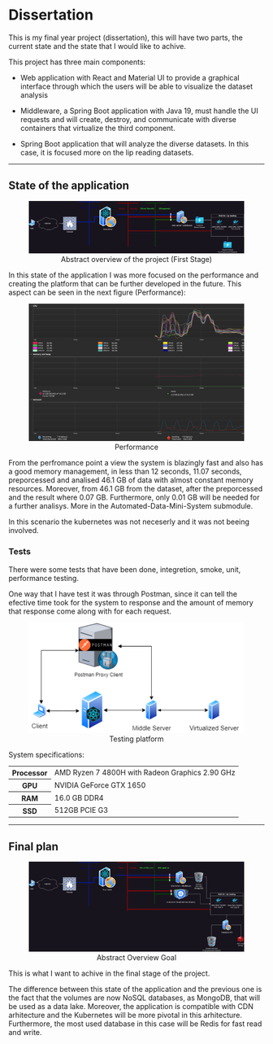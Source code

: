# Dissertation

This is my final year project (dissertation), this will have two parts, the current state and the state that I would like to achive.

This project has three main components: 

* Web application with React and Material UI to provide a graphical interface through which the users will be able to visualize the dataset analysis

* Middleware, a Spring Boot application with Java 19, must handle the UI requests and will create, destroy, and communicate with diverse containers that virtualize the third component.

* Spring Boot application that will analyze the diverse datasets. In this case, it is focused more on the lip reading datasets.

-------------------------------------------

## State of the application

<center><figure><img src="figs/Abstract_Overview_FIrst_Stage.drawio.png" alt="Abstract_Overview_Of_The_Project_First_Stage"><figcaption>Abstract overview of the project (First Stage)</figcaption></figure></center>

In this state of the application I was more focused on the performance and creating the platform that can be further developed in the future. This aspect can be seen in the next figure (Performance):

<center><figure><img src="figs/Performance.png" alt="Performance"><figcaption>Performance</figcaption></figure></center>

From the perfromance point a view the system is blazingly fast and also has a good memory management, in less than 12 seconds, 11.07 seconds, preporcessed and analised 46.1 GB of data with almost constant memory resources. Moreover, from 46.1 GB from the dataset, after the preporcessed and the result where 0.07 GB. Furthermore, only 0.01 GB will be needed for a further analisys. More in the Automated-Data-Mini-System submodule.  

In this scenario the kubernetes was not neceserly and it was not beeing involved.

### Tests

There were some tests that have been done, integretion, smoke, unit, performance testing.

One way that I have test it was through Postman, since it can tell the efective time took for the system to response and the amount of memory that response come along with for each request.  

<center><figure><img src="figs/Screenshot from 2023-12-10 17-37-13.png" alt="Testing platform"><figcaption>Testing platform</figcaption></figure></center>

System specifications:

<table>

<tr>
    <th>Processor</th>
    <td>AMD Ryzen 7 4800H with Radeon Graphics 2.90 GHz</td>
</tr>
<tr>
    <th>GPU</th>
    <td>NVIDIA GeForce GTX 1650</td>
</tr>
<tr>
    <th>RAM</th>
    <td>16.0 GB DDR4</td>
</tr>
<tr>
    <th>SSD</th>
    <td>512GB PCIE G3</td>
</tr>

</table>

----------------------------------------------------------

## Final plan

<center><figure><img src="figs/Abstract_Overview_Goal.drawio.png" alt="Abstract_Overview_Goa"><figcaption>Abstract Overview Goal</figcaption></figure></center>

This is what I want to achive in the final stage of the project. 

The difference between this state of the application and the previous one is the fact that the volumes are now NoSQL databases, as MongoDB, that will be used as a data lake. Moreover, the application is compatible with CDN arhitecture and the Kubernetes will be more pivotal in this arhitecture. Furthermore, the most used database in this case will be Redis for fast read and write.
